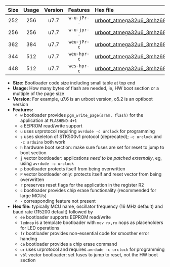 |Size|Usage|Version|Features|Hex file|
|:-:|:-:|:-:|:-:|:--|
|252|256|u7.7|`w-u-jPr--`|[urboot_atmega32u6_3mhz6864_57600bps_lednop_ur_vbl.hex](https://raw.githubusercontent.com/stefanrueger/urboot.hex/main/mcus/atmega32u6/fcpu_3mhz6864/57600_bps/urboot_atmega32u6_3mhz6864_57600bps_lednop_ur_vbl.hex)|
|256|256|u7.7|`w-u-jpr--`|[urboot_atmega32u6_3mhz6864_57600bps_lednop_fr_ur_vbl.hex](https://raw.githubusercontent.com/stefanrueger/urboot.hex/main/mcus/atmega32u6/fcpu_3mhz6864/57600_bps/urboot_atmega32u6_3mhz6864_57600bps_lednop_fr_ur_vbl.hex)|
|362|384|u7.7|`weu-jPr-c`|[urboot_atmega32u6_3mhz6864_57600bps_ee_lednop_fr_ce_ur_vbl.hex](https://raw.githubusercontent.com/stefanrueger/urboot.hex/main/mcus/atmega32u6/fcpu_3mhz6864/57600_bps/urboot_atmega32u6_3mhz6864_57600bps_ee_lednop_fr_ce_ur_vbl.hex)|
|344|512|u7.7|`weu-hpr-c`|[urboot_atmega32u6_3mhz6864_57600bps_ee_lednop_fr_ce_ur.hex](https://raw.githubusercontent.com/stefanrueger/urboot.hex/main/mcus/atmega32u6/fcpu_3mhz6864/57600_bps/urboot_atmega32u6_3mhz6864_57600bps_ee_lednop_fr_ce_ur.hex)|
|448|512|u7.7|`wes-hpr-c`|[urboot_atmega32u6_3mhz6864_57600bps_ee_lednop_fr_ce.hex](https://raw.githubusercontent.com/stefanrueger/urboot.hex/main/mcus/atmega32u6/fcpu_3mhz6864/57600_bps/urboot_atmega32u6_3mhz6864_57600bps_ee_lednop_fr_ce.hex)|

- **Size:** Bootloader code size including small table at top end
- **Usage:** How many bytes of flash are needed, ie, HW boot section or a multiple of the page size
- **Version:** For example, u7.6 is an urboot version, o5.2 is an optiboot version
- **Features:**
  + `w` bootloader provides `pgm_write_page(sram, flash)` for the application at `FLASHEND-4+1`
  + `e` EEPROM read/write support
  + `u` uses urprotocol requiring `avrdude -c urclock` for programming
  + `s` uses skeleton of STK500v1 protocol (deprecated); `-c urclock` and `-c arduino` both work
  + `h` hardware boot section: make sure fuses are set for reset to jump to boot section
  + `j` vector bootloader: applications *need to be patched externally*, eg, using `avrdude -c urclock`
  + `p` bootloader protects itself from being overwritten
  + `P` vector bootloader only: protects itself and reset vector from being overwritten
  + `r` preserves reset flags for the application in the register R2
  + `c` bootloader provides chip erase functionality (recommended for large MCUs)
  + `-` corresponding feature not present
- **Hex file:** typically MCU name, oscillator frequency (16 MHz default) and baud rate (115200 default) followed by
  + `ee` bootloader supports EEPROM read/write
  + `lednop` is a template bootloader with `mov rx,rx` nops as placeholders for LED operations
  + `fr` bootloader provides non-essential code for smoother error handing
  + `ce` bootloader provides a chip erase command
  + `ur` uses urprotocol and requires `avrdude -c urclock` for programming
  + `vbl` vector bootloader: set fuses to jump to reset, not the HW boot section
